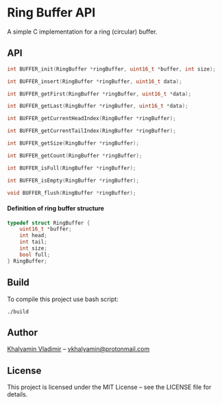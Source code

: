 # Ring Buffer API

A simple C implementation for a ring (circular) buffer.

## API

````c
int BUFFER_init(RingBuffer *ringBuffer, uint16_t *buffer, int size);
````
````c
int BUFFER_insert(RingBuffer *ringBuffer, uint16_t data);
````
````c
int BUFFER_getFirst(RingBuffer *ringBuffer, uint16_t *data);
````
````c
int BUFFER_getLast(RingBuffer *ringBuffer, uint16_t *data);
````
````c
int BUFFER_getCurrentHeadIndex(RingBuffer *ringBuffer);
````
````c
int BUFFER_getCurrentTailIndex(RingBuffer *ringBuffer);
````
````c
int BUFFER_getSize(RingBuffer *ringBuffer);
````
````c
int BUFFER_getCount(RingBuffer *ringBuffer);
````
````c
int BUFFER_isFull(RingBuffer *ringBuffer);
````
````c
int BUFFER_isEmpty(RingBuffer *ringBuffer);
````
````c
void BUFFER_flush(RingBuffer *ringBuffer);
````



#### Definition of ring buffer structure

```c
typedef struct RingBuffer {
    uint16_t *buffer;
    int head;
    int tail;
    int size;
    bool full;
} RingBuffer;
```
## Build

To compile this project use bash script:
```
./build
```

## Author

[Khalyamin Vladimir](https://github.com/vkhalyamin) &ndash; vkhalyamin@protonmail.com

## License

This project is licensed under the MIT License &ndash; see the LICENSE file for details.

